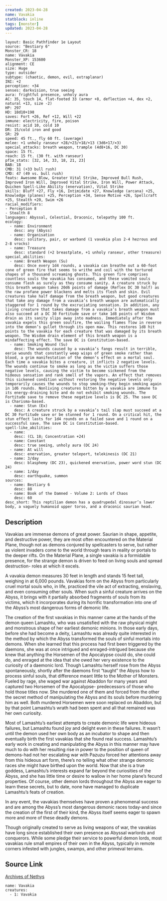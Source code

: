 ```yaml
---
created: 2023-04-28
name: Vavakia
statblock: inline
tags: [monster]
updated: 2023-04-28
---
```

```statblock
layout: Basic Pathfinder 1e Layout
source: "Bestiary 6"
Monster_CR: 18
name: Vavakia
Monster_XP: 153600
alignment: CE
size: Huge
type: outsider
subtype: (chaotic, demon, evil, extraplanar)
INI: +2
perception: +34
senses: darkvision, true seeing
aura: frightful presence, unholy aura
AC: 35, touch 14, flat-footed 33 (armor +8, deflection +4, dex +2, natural +13, size -2)
HP: 297
HD: 18d10+198
saves: Fort +26, Ref +12, Will +22
immune: electricity, fire, poison
resist: acid 10, cold 10
DR: 15/cold iron and good
SR: 29
speed: 45 ft., fly 60 ft. (average)
melee: +1 unholy ranseur +28/+23/+18/+13 (3d6+17/×3)
special_attacks: breath weapon, trample (4d8+16, DC 30)
space: 15 ft.
reach: 15 ft. (30 ft. with ranseur)
pf1e_stats: [32, 14, 33, 18, 21, 23]
BAB: 18
CMB: 31 (+33 bull rush)
CMD: 47 (49 vs. bull rush)
feats: Awesome Blow, Greater Vital Strike, Improved Bull Rush, Improved Iron Will, Improved Vital Strike, Iron Will, Power Attack, Quicken Spell-Like Ability (enervation), Vital Strike
skills: Bluff +27, Fly +16, Intimidate +27, Knowledge (arcana) +25, Knowledge (planes) +25, Perception +34, Sense Motive +26, Spellcraft +25, Stealth +20, Swim +26
racial_modifiers:
- Perception 8
- Stealth 8
languages: Abyssal, Celestial, Draconic, telepathy 100 ft.
ecology:
  - name: Environment
    desc: any (Abyss)
  - name: Organisation
    desc: solitary, pair, or warband (1 vavakia plus 2-4 hezrous and 2-8 vrocks)
  - name: Treasure
    desc: standard (+2 breastplate, +1 unholy ranseur, other treasure)
special_abilities:
  - name: Breath Weapon (Su)
    desc: Once every 1d4 rounds, a vavakia can breathe out a 60-foot cone of green fire that seems to writhe and coil with the tortured shapes of a thousand screaming ghosts. This green fire comprises countless souls the vavakia has consumed, and these vomited souls consume flesh as surely as they consume sanity. A creature struck by this breath weapon takes 20d6 points of damage (Reflex DC 30 half) as the raw profane power blackens and melts its flesh and skin. Evil creatures take half damage from the breath weapon, but good creatures that take any damage from a vavakia’s breath weapon are automatically staggered for 1 round by the excruciating sensation. In addition, any living creature that takes damage from a vavakia’s breath weapon must also succeed at a DC 30 Fortitude save or take 1d8 points of Wisdom drain as its sanity slips away into madness. Immediately after the vavakia expels this green soulfire, the wailing flames flow in reverse into the demon’s gullet through its open maw. This restores 1d8 hit points to the vavakia for each creature that was damaged by its breath weapon. The Wisdom drain element of this breath weapon is a mindaffecting effect. The save DC is Constitution-based.
  - name: Smoking Wound (Su)
    desc: The wounds caused by a vavakia’s fangs result in terrible, eerie wounds that constantly weep wisps of green smoke rather than blood, a grim manifestation of the demon’s effect on a mortal soul. Each time a vavakia bites a creature, it inflicts 2 negative levels. The wounds continue to smoke as long as the victim suffers those negative levels, causing the victim to become sickened from the hideous sensation and rank smell of the vapors. An effect that removes this sickened condition without restoring the negative levels only temporarily causes the wounds to stop smoking-they begin smoking again in 1d6 rounds. Nonliving creatures bitten by a vavakia are immune to its energy-draining bite and do not exhibit smoking wounds. The Fortitude save to remove these negative levels is DC 25. The save DC is Charisma-based.
  - name: Stun (Ex)
    desc: A creature struck by a vavakia’s tail slap must succeed at a DC 30 Fortitude save or be stunned for 1 round. On a critical hit, the stun effect lasts for 1d4 rounds on a failed save and 1 round on a successful save. The save DC is Constitution-based.
spell-like_abilities:
  - name:
    desc: (CL 18; Concentration +24)
  - name: Constant
    desc: true seeing, unholy aura (DC 24)
  - name: At will
    desc: enervation, greater teleport, telekinesis (DC 21)
  - name: 3/day
    desc: blasphemy (DC 23), quickened enervation, power word stun (DC 24)
  - name: 1/day
    desc: earthquake, summon
sources:
  - name: Bestiary 6
    desc: 88
  - name: Book of the Damned - Volume 2: Lords of Chaos
    desc: 60
desc_short: This reptilian demon has a quadrupedal dinosaur’s lower body, a vaguely humanoid upper torso, and a draconic saurian head.
```
## Description
Vavakias are immense demons of great power. Saurian in shape, appetite, and destructive power, they are most often encountered on the Material Plane, though not as demons conjured by spellcasters to serve, but rather as violent invaders come to the world through tears in reality or portals to the deeper rifts. On the Material Plane, a single vavakia is a formidable presence, for the strange demon is driven to feed on living souls and spread destruction- roles at which it excels. 

A vavakia demon measures 30 feet in length and stands 15 feet tall, weighing in at 6,000 pounds. Vavakias form on the Abyss from particularly cruel mortal souls who, in life, practiced the vile act of extracting, enslaving, and even consuming other souls. When such a sinful creature arrives on the Abyss, it brings with it partially absorbed fragments of souls from its victims, which it incorporates during its horrific transformation into one of the Abyss’s most dangerous forms of demonic life. 

The creation of the first vavakias in this manner came at the hands of the demon queen Lamashtu, who was unsatisfied with the raw physical might and monstrous shape of her earliest demonic minions. In those early days, before she had become a deity, Lamashtu was already quite interested in the method by which the Abyss transformed the souls of sinful mortals into demons. When she learned that this process had first been triggered by the daemons, she was at once intrigued and enraged-intrigued because she knew that anything the Horsemen of the Apocalypse could do, she could do, and enraged at the idea that she owed her very existence to the curiosity of a daemonic lord. Though Lamashtu herself rose from the Abyss spontaneously, shortly after the daemons first “taught” the Abyss how to process sinful souls, that difference meant little to the Mother of Monsters. Fueled by rage, she waged war against Abaddon for many years and captured two Horsemen of the Apocalypse- predecessors of those who hold those titles now. She murdered one of them and forced from the other the secret method of manipulating the Abyss and its souls before murdering him as well. Both murdered Horsemen were soon replaced on Abaddon, but by that point Lamashtu’s wrath had been spent and all that remained was her own curiosity. 

Most of Lamashtu’s earliest attempts to create demonic life were hideous failures, but Lamashtu found joy and delight even in these failures. It wasn’t until the demon used her own body as an incubator to shape and then eventually birth the first vavakias that she found real success. Lamashtu’s early work in creating and manipulating the Abyss in this manner may have much to do with her resulting rise in power to the position of queen of demons-had not her escalating war with Pazuzu forced her attentions away from this hideous art form, there’s no telling what other strange demonic races she might have birthed upon the world. Now that she is a true goddess, Lamashtu’s interests expand far beyond the curiosities of the Abyss, and she has little time or desire to wallow in her home plane’s fecund properties. Of course, other demon lords throughout the Abyss are eager to learn these secrets, but to date, none have managed to duplicate Lamashtu’s feats of creation. 

In any event, the vavakias themselves have proven a phenomenal success and are among the Abyss’s most dangerous demonic races today-and since the creation of the first of their kind, the Abyss itself seems eager to spawn more and more of these deadly demons. 

Though originally created to serve as living weapons of war, the vavakias have long since established their own presence as Abyssal warlords and conquerors. While some pledge their service to powerful demon lords, most vavakias rule small empires of their own in the Abyss, typically in remote corners infested with jungles, swamps, and other primeval terrains.
## Source Link
[Archives of Nethys](https://aonprd.com/MonsterDisplay.aspx?ItemName=Vavakia)
```encounter-table
name: Vavakia
creatures:
  - 1: Vavakia
```
